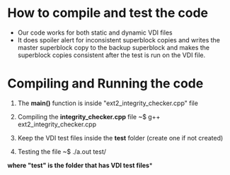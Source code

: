 #            How to compile and test the code

- Our code works for both static and dynamic VDI files
- It does spoiler alert for inconsistent superblock copies and
  writes the master superblock copy to the backup superblock 
  and makes the superblock copies consistent after the test is
  run on the VDI file.

#            Compiling and Running the code

1. The **main()** function is inside "ext2_integrity_checker.cpp" file
2. Compiling the **integrity_checker.cpp** file
	~$ g++ ext2_integrity_checker.cpp
3. Keep the VDI test files inside the **test** folder (create one if not created)

4. Testing the file
	~$ ./a.out test/<filename>  

**where "test" is the folder that has VDI test files***

